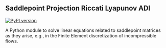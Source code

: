 Saddlepoint Projection Riccati Lyapunov ADI
---

[![PyPI version](https://badge.fury.io/py/sadptprj-riclyap-adi.png)](https://badge.fury.io/py/sadptprj-riclyap-adi)

A Python module to solve linear equations related to saddlepoint matrices as
they arise, e.g., in the Finite Element discretization of incompressible flows.
